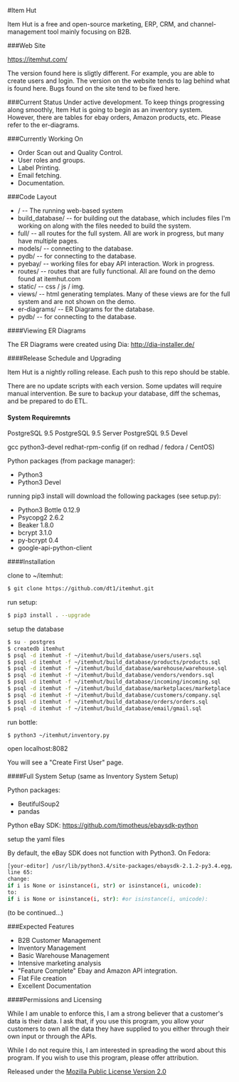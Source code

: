 #Item Hut

Item Hut is a free and open-source marketing, ERP, CRM, and channel-management tool mainly focusing on B2B.

###Web Site

https://itemhut.com/

The version found here is sligtly different. For example, you are able to create users and login. The version on the website tends to lag behind what is found here. Bugs found on the site tend to be fixed here.

###Current Status
Under active development. To keep things progressing along smoothly, Item Hut is going to begin as an inventory system. However, there are tables for ebay orders, Amazon products, etc. Please refer to the er-diagrams.

###Currently Working On
* Order Scan out and Quality Control.
* User roles and groups.
* Label Printing.
* Email fetching.
* Documentation.

###Code Layout
* / -- The running web-based system
* build_database/ -- for building out the database, which includes files I'm working on along with the files needed to build the system.
* full/ -- all routes for the full system. All are work in progress, but many have multiple pages.
* models/ -- connecting to the database.
* pydb/ -- for connecting to the database.
* pyebay/ -- working files for ebay API interaction. Work in progress.
* routes/ -- routes that are fully functional. All are found on the demo found at itemhut.com
* static/ -- css / js / img.
* views/ -- html generating templates. Many of these views are for the full system and are not shown on the demo.
* er-diagrams/ -- ER Diagrams for the database.
* pydb/ -- for connecting to the database.

####Viewing ER Diagrams

The ER Diagrams were created using Dia:
http://dia-installer.de/

####Release Schedule and Upgrading

Item Hut is a nightly rolling release. Each push to this repo should be stable.

There are no update scripts with each version. Some updates will require manual intervention. Be sure to backup your database, diff the schemas, and be prepared to do ETL.

#### System Requiremnts
PostgreSQL 9.5
PostgreSQL 9.5 Server
PostgreSQL 9.5 Devel

gcc
python3-devel
redhat-rpm-config (if on redhad / fedora / CentOS)

Python packages (from package manager):
* Python3
* Python3 Devel


running pip3 install will download the following packages (see setup.py):
* Python3 Bottle 0.12.9
* Psycopg2 2.6.2
* Beaker 1.8.0
* bcrypt 3.1.0
* py-bcrypt 0.4
* google-api-python-client

####Installation

clone to ~/itemhut:
```bash
$ git clone https://github.com/dt1/itemhut.git
```

run setup:
```bash
$ pip3 install . --upgrade
```

setup the database
```bash
$ su - postgres
$ createdb itemhut
$ psql -d itemhut -f ~/itemhut/build_database/users/users.sql
$ psql -d itemhut -f ~/itemhut/build_database/products/products.sql
$ psql -d itemhut -f ~/itemhut/build_database/warehouse/warehouse.sql
$ psql -d itemhut -f ~/itemhut/build_database/vendors/vendors.sql
$ psql -d itemhut -f ~/itemhut/build_database/incoming/incoming.sql
$ psql -d itemhut -f ~/itemhut/build_database/marketplaces/marketplace.sql
$ psql -d itemhut -f ~/itemhut/build_database/customers/company.sql
$ psql -d itemhut -f ~/itemhut/build_database/orders/orders.sql
$ psql -d itemhut -f ~/itemhut/build_database/email/gmail.sql
```

run bottle:
```
$ python3 ~/itemhut/inventory.py
```

open localhost:8082

You will see a "Create First User" page.

####Full System Setup
(same as Inventory System Setup)

Python packages:
* BeutifulSoup2
* pandas

Python eBay SDK:
https://github.com/timotheus/ebaysdk-python

setup the yaml files

By default, the eBay SDK does not function with Python3. On Fedora:

```bash
[your-editor] /usr/lib/python3.4/site-packages/ebaysdk-2.1.2-py3.4.egg/ebaysdk/response.py
line 65:
change:
if i is None or isinstance(i, str) or isinstance(i, unicode):
to:
if i is None or isinstance(i, str): #or isinstance(i, unicode):
```

(to be continued...)

###Expected Features
* B2B Customer Management
* Inventory Management
* Basic Warehouse Management
* Intensive marketing analysis
* "Feature Complete" Ebay and Amazon API integration.
* Flat File creation
* Excellent Documentation

####Permissions and Licensing

While I am unable to enforce this, I am a strong believer that a customer's data is their data. I ask that, if you use this program, you allow your customers to own all the data they have supplied to you either through their own input or through the APIs.

While I do not require this, I am interested in spreading the word about this program. If you wish to use this program, please offer attribution.

Released under the [Mozilla Public License
Version 2.0](http://www.mozilla.org/MPL/2.0/)
